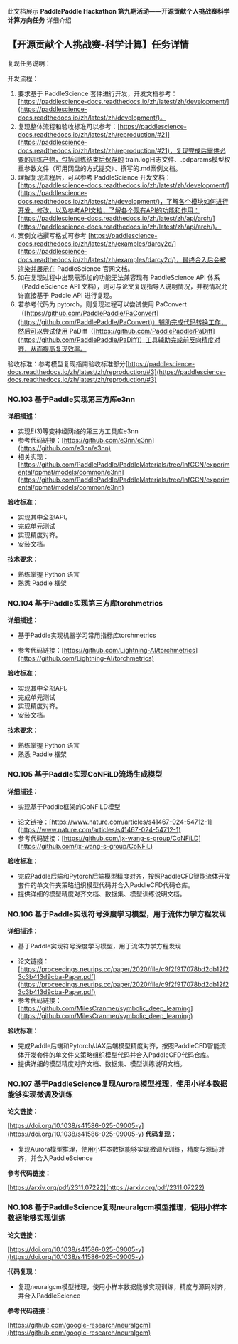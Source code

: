 此文档展示 **PaddlePaddle Hackathon 第九期活动——开源贡献个人挑战赛科学计算方向任务** 详细介绍

## 【开源贡献个人挑战赛-科学计算】任务详情

复现任务说明：

开发流程：

1. 要求基于 PaddleScience 套件进行开发，开发文档参考：[https://paddlescience-docs.readthedocs.io/zh/latest/zh/development/](https://paddlescience-docs.readthedocs.io/zh/latest/zh/development/)。
2. 复现整体流程和验收标准可以参考：[https://paddlescience-docs.readthedocs.io/zh/latest/zh/reproduction/#21](https://paddlescience-docs.readthedocs.io/zh/latest/zh/reproduction/#21)，复现完成后需供必要的训练产物，包括训练结束后保存的 train.log日志文件、.pdparams模型权重参数文件（可用网盘的方式提交）、撰写的.md案例文档。
3. 理解复现流程后，可以参考 PaddleScience 开发文档：[https://paddlescience-docs.readthedocs.io/zh/latest/zh/development/](https://paddlescience-docs.readthedocs.io/zh/latest/zh/development/)，了解各个模块如何进行开发、修改，以及参考API文档，了解各个现有API的功能和作用：[https://paddlescience-docs.readthedocs.io/zh/latest/zh/api/arch/](https://paddlescience-docs.readthedocs.io/zh/latest/zh/api/arch/)。
4. 案例文档撰写格式可参考 [https://paddlescience-docs.readthedocs.io/zh/latest/zh/examples/darcy2d/](https://paddlescience-docs.readthedocs.io/zh/latest/zh/examples/darcy2d/)，最终合入后会被渲染并展示在 PaddleScience 官网文档。
5. 如在复现过程中出现需添加的功能无法兼容现有 PaddleScience API 体系（PaddleScience API 文档﻿），则可与论文复现指导人说明情况，并视情况允许直接基于 Paddle API 进行复现。
6. 若参考代码为 pytorch，则复现过程可以尝试使用 PaConvert（[https://github.com/PaddlePaddle/PaConvert](https://github.com/PaddlePaddle/PaConvert)）辅助完成代码转换工作，然后可以尝试使用 PaDiff（[https://github.com/PaddlePaddle/PaDiff](https://github.com/PaddlePaddle/PaDiff)）工具辅助完成前反向精度对齐，从而提高复现效率。

验收标准：参考模型复现指南验收标准部分[https://paddlescience-docs.readthedocs.io/zh/latest/zh/reproduction/#3](https://paddlescience-docs.readthedocs.io/zh/latest/zh/reproduction/#3)

### NO.103 基于Paddle实现第三方库e3nn

**详细描述：**

- 实现E(3)等变神经网络的第三方工具库e3nn
- 参考代码链接：[https://github.com/e3nn/e3nn](https://github.com/e3nn/e3nn)
- 相关实现：[https://github.com/PaddlePaddle/PaddleMaterials/tree/InfGCN/experimental/ppmat/models/common/e3nn](https://github.com/PaddlePaddle/PaddleMaterials/tree/InfGCN/experimental/ppmat/models/common/e3nn)

**验收标准**：

- 实现其中全部API。
- 完成单元测试
- 实现精度对齐。
- 安装文档。

**技术要求：**

- 熟练掌握 Python 语言
- 熟悉 Paddle 框架

### NO.104 基于Paddle实现第三方库torchmetrics

**详细描述：**

- 基于Paddle实现机器学习常用指标库torchmetrics

* 参考代码链接：[https://github.com/Lightning-AI/torchmetrics](https://github.com/Lightning-AI/torchmetrics)

**验收标准**：

- 实现其中全部API。
- 完成单元测试
- 实现精度对齐。
- 安装文档。

**技术要求：**

- 熟练掌握 Python 语言
- 熟悉 Paddle 框架

### NO.105 基于Paddle实现CoNFiLD流场生成模型

**详细描述：**

- 实现基于Paddle框架的CoNFiLD模型

* 论文链接：[https://www.nature.com/articles/s41467-024-54712-1](https://www.nature.com/articles/s41467-024-54712-1)
* 参考代码链接：[https://github.com/jx-wang-s-group/CoNFiLD](https://github.com/jx-wang-s-group/CoNFiL)

**验收标准**：

- 完成Paddle后端和Pytorch后端模型精度对齐，按照PaddleCFD智能流体开发套件的单文件夹策略组织模型代码并合入PaddleCFD代码仓库。
- 提供详细的模型精度对齐文档、数据集、模型训练说明文档。

### NO.106 基于Paddle实现符号深度学习模型，用于流体力学方程发现

**详细描述：**

- 基于Paddle实现符号深度学习模型，用于流体力学方程发现

* 论文链接：[https://proceedings.neurips.cc/paper/2020/file/c9f2f917078bd2db12f23c3b413d9cba-Paper.pdf](https://proceedings.neurips.cc/paper/2020/file/c9f2f917078bd2db12f23c3b413d9cba-Paper.pdf)
* 参考代码链接：[https://github.com/MilesCranmer/symbolic_deep_learning](https://github.com/MilesCranmer/symbolic_deep_learning)

**验收标准**：

- 完成Paddle后端和Pytorch/JAX后端模型精度对齐，按照PaddleCFD智能流体开发套件的单文件夹策略组织模型代码并合入PaddleCFD代码仓库。
- 提供详细的模型精度对齐文档、数据集、模型训练说明文档。

### NO.107 基于PaddleScience复现Aurora模型推理，使用小样本数据能够实现微调及训练

**论文链接：**

[https://doi.org/10.1038/s41586-025-09005-y](https://doi.org/10.1038/s41586-025-09005-y)
**代码复现：**

- 复现Aurora模型推理，使用小样本数据能够实现微调及训练，精度与源码对齐，并合入PaddleScience

**参考代码链接：**

[https://arxiv.org/pdf/2311.07222](https://arxiv.org/pdf/2311.07222)

### NO.108 基于PaddleScience复现neuralgcm模型推理，使用小样本数据能够实现训练

**论文链接：**

[https://doi.org/10.1038/s41586-025-09005-y](https://doi.org/10.1038/s41586-025-09005-y)

**代码复现：**

- 复现neuralgcm模型推理，使用小样本数据能够实现训练，精度与源码对齐，并合入PaddleScience

**参考代码链接：**

[https://github.com/google-research/neuralgcm](https://github.com/google-research/neuralgcm)
